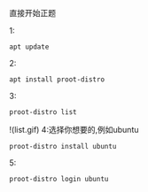 直接开始正题

1:
```
apt update
```
2:
```
apt install proot-distro
```
3:
```
proot-distro list
```
!(list.gif)
4:选择你想要的,例如ubuntu
```
proot-distro install ubuntu
```
5:
```
proot-distro login ubuntu
